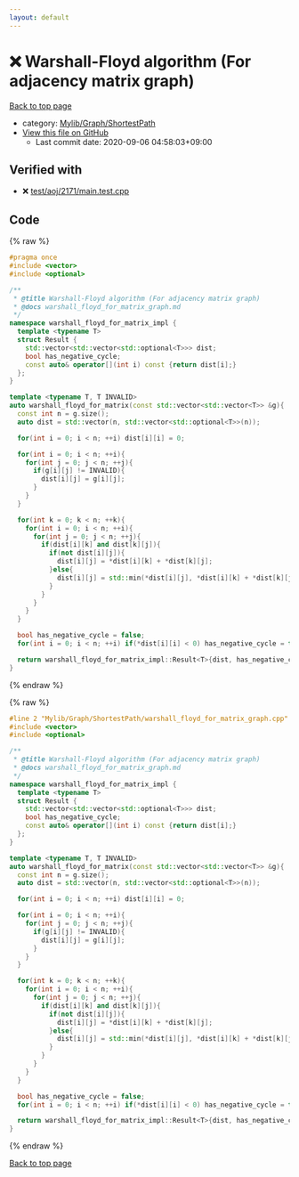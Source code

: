 ```yaml
---
layout: default
---
```


<!-- mathjax config similar to math.stackexchange -->
<script type="text/javascript" async
  src="https://cdnjs.cloudflare.com/ajax/libs/mathjax/2.7.5/MathJax.js?config=TeX-MML-AM_CHTML">
</script>
<script type="text/x-mathjax-config">
  MathJax.Hub.Config({
    TeX: { equationNumbers: { autoNumber: "AMS" }},
    tex2jax: {
      inlineMath: [ ['$','$'] ],
      processEscapes: true
    },
    "HTML-CSS": { matchFontHeight: false },
    displayAlign: "left",
    displayIndent: "2em"
  });
</script>

<script type="text/javascript" src="https://cdnjs.cloudflare.com/ajax/libs/jquery/3.4.1/jquery.min.js"></script>
<script src="https://cdn.jsdelivr.net/npm/jquery-balloon-js@1.1.2/jquery.balloon.min.js" integrity="sha256-ZEYs9VrgAeNuPvs15E39OsyOJaIkXEEt10fzxJ20+2I=" crossorigin="anonymous"></script>
<script type="text/javascript" src="../../../../assets/js/copy-button.js"></script>
<link rel="stylesheet" href="../../../../assets/css/copy-button.css" />


# :x: Warshall-Floyd algorithm (For adjacency matrix graph)

<a href="../../../../index.html">Back to top page</a>

* category: <a href="../../../../index.html#9a0780c4ad89eac4e850657d1e57c23a">Mylib/Graph/ShortestPath</a>
* <a href="{{ site.github.repository_url }}/blob/master/Mylib/Graph/ShortestPath/warshall_floyd_for_matrix_graph.cpp">View this file on GitHub</a>
    - Last commit date: 2020-09-06 04:58:03+09:00




## Verified with

* :x: <a href="../../../../verify/test/aoj/2171/main.test.cpp.html">test/aoj/2171/main.test.cpp</a>


## Code

<a id="unbundled"></a>
{% raw %}
```cpp
#pragma once
#include <vector>
#include <optional>

/**
 * @title Warshall-Floyd algorithm (For adjacency matrix graph)
 * @docs warshall_floyd_for_matrix_graph.md
 */
namespace warshall_floyd_for_matrix_impl {
  template <typename T>
  struct Result {
    std::vector<std::vector<std::optional<T>>> dist;
    bool has_negative_cycle;
    const auto& operator[](int i) const {return dist[i];}
  };
}

template <typename T, T INVALID>
auto warshall_floyd_for_matrix(const std::vector<std::vector<T>> &g){
  const int n = g.size();
  auto dist = std::vector(n, std::vector<std::optional<T>>(n));

  for(int i = 0; i < n; ++i) dist[i][i] = 0;

  for(int i = 0; i < n; ++i){
    for(int j = 0; j < n; ++j){
      if(g[i][j] != INVALID){
        dist[i][j] = g[i][j];
      }
    }
  }

  for(int k = 0; k < n; ++k){
    for(int i = 0; i < n; ++i){
      for(int j = 0; j < n; ++j){
        if(dist[i][k] and dist[k][j]){
          if(not dist[i][j]){
            dist[i][j] = *dist[i][k] + *dist[k][j];
          }else{
            dist[i][j] = std::min(*dist[i][j], *dist[i][k] + *dist[k][j]);
          }
        }
      }
    }
  }

  bool has_negative_cycle = false;
  for(int i = 0; i < n; ++i) if(*dist[i][i] < 0) has_negative_cycle = true;

  return warshall_floyd_for_matrix_impl::Result<T>{dist, has_negative_cycle};
}

```
{% endraw %}

<a id="bundled"></a>
{% raw %}
```cpp
#line 2 "Mylib/Graph/ShortestPath/warshall_floyd_for_matrix_graph.cpp"
#include <vector>
#include <optional>

/**
 * @title Warshall-Floyd algorithm (For adjacency matrix graph)
 * @docs warshall_floyd_for_matrix_graph.md
 */
namespace warshall_floyd_for_matrix_impl {
  template <typename T>
  struct Result {
    std::vector<std::vector<std::optional<T>>> dist;
    bool has_negative_cycle;
    const auto& operator[](int i) const {return dist[i];}
  };
}

template <typename T, T INVALID>
auto warshall_floyd_for_matrix(const std::vector<std::vector<T>> &g){
  const int n = g.size();
  auto dist = std::vector(n, std::vector<std::optional<T>>(n));

  for(int i = 0; i < n; ++i) dist[i][i] = 0;

  for(int i = 0; i < n; ++i){
    for(int j = 0; j < n; ++j){
      if(g[i][j] != INVALID){
        dist[i][j] = g[i][j];
      }
    }
  }

  for(int k = 0; k < n; ++k){
    for(int i = 0; i < n; ++i){
      for(int j = 0; j < n; ++j){
        if(dist[i][k] and dist[k][j]){
          if(not dist[i][j]){
            dist[i][j] = *dist[i][k] + *dist[k][j];
          }else{
            dist[i][j] = std::min(*dist[i][j], *dist[i][k] + *dist[k][j]);
          }
        }
      }
    }
  }

  bool has_negative_cycle = false;
  for(int i = 0; i < n; ++i) if(*dist[i][i] < 0) has_negative_cycle = true;

  return warshall_floyd_for_matrix_impl::Result<T>{dist, has_negative_cycle};
}

```
{% endraw %}

<a href="../../../../index.html">Back to top page</a>

